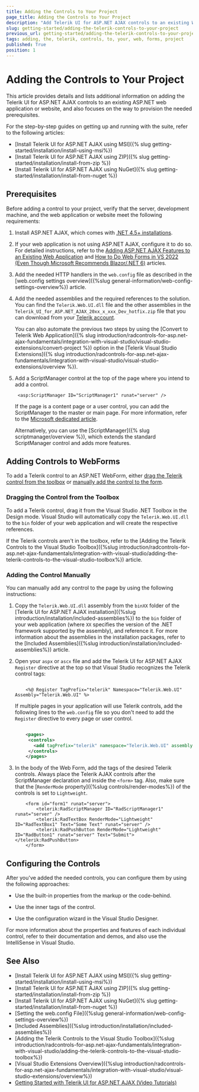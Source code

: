 ```yaml
---
title: Adding the Controls to Your Project
page_title: Adding the Controls to Your Project
description: "Add Telerik UI for ASP.NET AJAX controls to an existing Web Forms project."
slug: getting-started/adding-the-telerik-controls-to-your-project
previous_url: getting-started/adding-the-telerik-controls-to-your-project, general-information/adding-the-telerik-controls-to-your-project
tags: adding, the, telerik, controls, to, your, web, forms, project
published: True
position: 1
---
```


# Adding the Controls to Your Project

This article provides details and lists additional information on adding the Telerik UI for ASP.NET AJAX controls to an existing ASP.NET web application or website, and also focuses on the way to provision the needed prerequisites.

For the step-by-step guides on getting up and running with the suite, refer to the following articles:

* [Install Telerik UI for ASP.NET AJAX using MSI]({% slug getting-started/installation/install-using-msi%})
* [Install Telerik UI for ASP.NET AJAX using ZIP]({% slug getting-started/installation/install-from-zip %})
* [Install Telerik UI for ASP.NET AJAX using NuGet]({% slug getting-started/installation/install-from-nuget %})

## Prerequisites

Before adding a control to your project, verify that the server, development machine, and the web application or website meet the following requirements:

1. Install ASP.NET AJAX, which comes with <a href="https://www.microsoft.com/net/download/dotnet-framework-runtime" target="_blank">.NET 4.5+ installations</a>.

1. If your web application is not using ASP.NET AJAX, configure it to do so. For detailed instructions, refer to the <a href="https://docs.microsoft.com/en-us/aspnet/web-forms/videos/aspnet-ajax/how-do-i-add-aspnet-ajax-features-to-an-existing-web-application" target="_blank">Adding ASP.NET AJAX Features to an Existing Web Application</a> and <a href="https://visualstudiomagazine.com/articles/2022/05/16/vs2022-web-forms-tip.aspx">How to Do Web Forms in VS 2022 (Even Though Microsoft Recommends Blazor/.NET 6)</a> articles.

1. Add the needed HTTP handlers in the `web.config` file as described in the [web.config settings overview]({%slug general-information/web-config-settings-overview%}) article.

1. Add the needed assemblies and the required references to the solution. You can find the `Telerik.Web.UI.dll` file and the other assemblies in the `Telerik_UI_for_ASP.NET_AJAX_20xx_x_xxx_Dev_hotfix.zip` file that you can download from your [Telerik account](https://www.telerik.com/account/product-download?product=RCAJAX).

    You can also automate the previous two steps by using the [Convert to Telerik Web Application]({% slug introduction/radcontrols-for-asp.net-ajax-fundamentals/integration-with-visual-studio/visual-studio-extensions/convert-project %}) option in the [Telerik Visual Studio Extensions]({% slug introduction/radcontrols-for-asp.net-ajax-fundamentals/integration-with-visual-studio/visual-studio-extensions/overview %}).

1. Add a ScriptManager control at the top of the page where you intend to add a control.

		<asp:ScriptManager ID="ScriptManager1" runat="server" />				

	If the page is a content page or a user control, you can add the ScriptManager to the master or main page. For more information, refer to the <a href="https://docs.microsoft.com/en-us/dotnet/api/system.web.ui.scriptmanager?view=netframework-4.8" target="_blank">Microsoft dedicated article</a>.

    Alternatively, you can use the [ScriptManager]({% slug scriptmanager/overview %}), which extends the standard ScriptManager control and adds more features.

## Adding Controls to WebForms

To add a Telerik control to an ASP.NET WebForm, either [drag the Telerik control from the toolbox](#dragging-the-control-from-the-toolbox) or [manually add the control to the form](#adding-the-control-manually).

### Dragging the Control from the Toolbox

To add a Telerik control, drag it from the Visual Studio .NET Toolbox in the Design mode. Visual Studio will automatically copy the `Telerik.Web.UI.dll` to the `bin` folder of your web application and will create the respective references.

If the Telerik controls aren't in the toolbox, refer to the [Adding the Telerik Controls to the Visual Studio Toolbox]({%slug introduction/radcontrols-for-asp.net-ajax-fundamentals/integration-with-visual-studio/adding-the-telerik-controls-to-the-visual-studio-toolbox%}) article.

### Adding the Control Manually

You can manually add any control to the page by using the following instructions:

1. Copy the `Telerik.Web.UI.dll` assembly from the `binXX` folder of the [Telerik UI for ASP.NET AJAX installation]({%slug introduction/installation/included-assemblies%}) to the `bin` folder of your web application (where `XX` specifies the version of the .NET framework supported by the assembly), and reference it. For more information about the assemblies in the installation packages, refer to the [Included Assemblies]({%slug introduction/installation/included-assemblies%}) article.

1. Open your `aspx` or `ascx` file and add the Telerik UI for ASP.NET AJAX `Register` directive at the top so that Visual Studio recognizes the Telerik control tags:

	````ASP.NET

		<%@ Register TagPrefix="telerik" Namespace="Telerik.Web.UI" Assembly="Telerik.Web.UI" %>
	````

	If multiple pages in your application will use Telerik controls, add the following lines to the `web.config` file so you don't need to add the `Register` directive to every page or user control.

	````XML

		<pages>
		 <controls>
		   <add tagPrefix="telerik" namespace="Telerik.Web.UI" assembly="Telerik.Web.UI" />
		 </controls>
		</pages>   
	````

1. In the body of the Web Form, add the tags of the desired Telerik controls. Always place the Telerik AJAX controls after the ScriptManager declaration and inside the `<form>` tag. Also, make sure that the [`RenderMode` property]({%slug controls/render-modes%}) of the controls is set to `Lightweight`.

	````ASP.NET
		<form id="form1" runat="server">
			<telerik:RadScriptManager ID="RadScriptManager1" runat="server" />
			<telerik:RadTextBox RenderMode="Lightweight" ID="RadTextBox1" Text="Some Text" runat="server" />
			<telerik:RadPushButton RenderMode="Lightweight" ID="RadButton1" runat="server" Text="Submit"></telerik:RadPushButton>
		</form>
	````

## Configuring the Controls

After you've added the needed controls, you can configure them by using the following approaches:

* Use the built-in properties from the markup or the code-behind.

* Use the inner tags of the control.

* Use the configuration wizard in the Visual Studio Designer.

For more information about the properties and features of each individual control, refer to their documentation and demos, and also use the IntelliSense in Visual Studio.

## See Also

* [Install Telerik UI for ASP.NET AJAX using MSI]({% slug getting-started/installation/install-using-msi%})
* [Install Telerik UI for ASP.NET AJAX using ZIP]({% slug getting-started/installation/install-from-zip %})
* [Install Telerik UI for ASP.NET AJAX using NuGet]({% slug getting-started/installation/install-from-nuget %})
* [Setting the web.config File]({%slug general-information/web-config-settings-overview%})
* [Included Assemblies]({%slug introduction/installation/included-assemblies%})
* [Adding the Telerik Controls to the Visual Studio Toolbox]({%slug introduction/radcontrols-for-asp.net-ajax-fundamentals/integration-with-visual-studio/adding-the-telerik-controls-to-the-visual-studio-toolbox%})
* [Visual Studio Extensions Overview]({%slug introduction/radcontrols-for-asp.net-ajax-fundamentals/integration-with-visual-studio/visual-studio-extensions/overview%})
* [Getting Started with Telerik UI for ASP.NET AJAX (Video Tutorials)](https://learn.telerik.com/learn/course/external/view/elearning/5/telerik-ui-for-aspnet-ajax)
